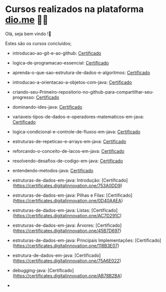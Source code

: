 # Cursos realizados na plataforma [dio.me](https://www.dio.me/) :man_student:	
Olá, seja bem vindo !:wave:

Estes são os cursos concluídos;	

- introducao-ao-git-e-ao-github: [Certificado](https://certificates.digitalinnovation.one/9A107285)

- logica-de-programacao-essencial: [Certificado](https://certificates.digitalinnovation.one/1BCDB2CD)

- aprenda-o-que-sao-estrutura-de-dados-e-algoritmos: [Certificado](https://certificates.digitalinnovation.one/A229FDFD)

- introducao-a-orientacao-a-objetos-com-java: [Certificado](https://certificates.digitalinnovation.one/891DEE81)

- criando-seu-Primeiro-repositorio-no-github-para-compartilhar-seu-progresso: [Certificado](https://certificates.digitalinnovation.one/E356DCB4)

- dominando-ides-java: [Certificado](https://certificates.digitalinnovation.one/095F8ABF)

- variaveis-tipos-de-dados-e-operadores-matematicos-em-java: [Certificado](https://certificates.digitalinnovation.one/607B921B)

- logica-condicional-e-controle-de-fluxos-em-java: [Certificado](https://certificates.digitalinnovation.one/2BD79C10)

- estruturas-de-repeticao-e-arrays-em-java: [Certificado](https://certificates.digitalinnovation.one/771F006F)

- reforcando-o-conceito-de-lacos-em-java: [Certificado](https://certificates.digitalinnovation.one/B251DE4D)

- resolvendo-desafios-de-codigo-em-java: [Certificado](https://certificates.digitalinnovation.one/AD94E9D3)

- entendendo-metodos-java: [Certificado](https://certificates.digitalinnovation.one/D27CA8C6)

- estruturas-de-dados-em-java: Introdução: [Certificado] (https://certificates.digitalinnovation.one/753A0DD9)

- estruturas-de-dados-em-java: Pilhas e Filas: [Certificado] (https://certificates.digitalinnovation.one/0D40AAEA)

- estruturas-de-dados-em-java: Listas: [Certificado] (https://certificates.digitalinnovation.one/AC7D291C)

- estruturas-de-dados-em-java: Árvores: [Certificado] (https://certificates.digitalinnovation.one/45B7D697)

- estruturas-de-dados-em-java: Principais Implementações: [Certificado] (https://certificates.digitalinnovation.one/118B3E07)

- estrutura-de-dados-em-java: [Certificado] (https://certificates.digitalinnovation.one/75A6E022)

- debugging-java: [Certificado] (https://certificates.digitalinnovation.one/AB78B2BA)

- 